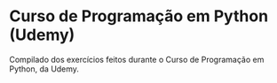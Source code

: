 # Curso de Programação em Python (Udemy)
Compilado dos exercícios feitos durante o Curso de Programação em Python, da Udemy.
